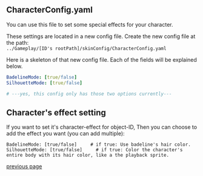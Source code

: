 
CharacterConfig.yaml
-----------------------------------
You can use this file to set some special effects for your character.

These settings are located in a new config file. Create the new config file at the path: <br>
`../Gameplay/[ID's rootPath]/skinConfig/CharacterConfig.yaml`

Here is a skeleton of that new config file. 
Each of the fields will be explained below.

```yaml
BadelineMode: [true/false]
SilhouetteMode: [true/false]

# ---yes, this config only has those two options currently---
```


Character's effect setting
-----------------------------------
If you want to set it's character-effect for object-ID, 
Then you can choose to add the effect you want (you can add multiple):
```
BadelineMode: [true/false]     # if true: Use badeline's hair color.
SilhouetteMode: [true/false]     # if true: Color the character's entire body with its hair color, like a the playback sprite.
```



[previous page](/docs/guide/README.md#more-miscellaneous)
